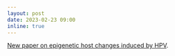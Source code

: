 ```yaml
---
layout: post
date: 2023-02-23 09:00
inline: true
---
```


[New paper on epigenetic host changes induced by HPV](https://doi.org/10.1002/ijc.34477).